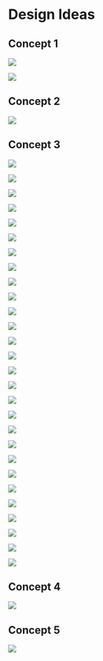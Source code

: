 # Design Ideas

## Concept 1

![](../../.gitbook/assets/image%20%2847%29.png)

![](../../.gitbook/assets/image%20%2866%29.png)

## Concept 2

![](../../.gitbook/assets/image%20%2848%29.png)

## Concept 3

![](../../.gitbook/assets/image%20%2845%29.png)

![](../../.gitbook/assets/image%20%2844%29.png)

![](../../.gitbook/assets/image%20%2849%29.png)

![](../../.gitbook/assets/image%20%2851%29.png)

![](../../.gitbook/assets/image%20%2857%29.png)

![](../../.gitbook/assets/image%20%2856%29.png)

![](../../.gitbook/assets/image%20%2858%29.png)

![](../../.gitbook/assets/image%20%2861%29.png)

![](../../.gitbook/assets/image%20%2854%29.png)

![](../../.gitbook/assets/image%20%2863%29.png)

![](../../.gitbook/assets/image%20%2853%29.png)



![](../../.gitbook/assets/image%20%2864%29.png)

![](../../.gitbook/assets/image%20%2855%29.png)

![](../../.gitbook/assets/image%20%2859%29.png)

![](../../.gitbook/assets/image%20%2869%29.png)

![](../../.gitbook/assets/image%20%2872%29.png)

![](../../.gitbook/assets/image%20%2865%29.png)

![](../../.gitbook/assets/image%20%2870%29.png)

![](../../.gitbook/assets/image%20%2874%29.png)

![](../../.gitbook/assets/image%20%2880%29.png)

![](../../.gitbook/assets/image%20%2878%29.png)

![](../../.gitbook/assets/image%20%2879%29.png)

![](../../.gitbook/assets/image%20%2873%29.png)

![](../../.gitbook/assets/image%20%2875%29.png)

![](../../.gitbook/assets/image%20%2867%29.png)

![](../../.gitbook/assets/image%20%2881%29.png)

![](../../.gitbook/assets/image%20%2876%29.png)

![](../../.gitbook/assets/image%20%2877%29.png)

## Concept 4

![](../../.gitbook/assets/image%20%2850%29.png)

## Concept 5

![](../../.gitbook/assets/image%20%2868%29.png)

